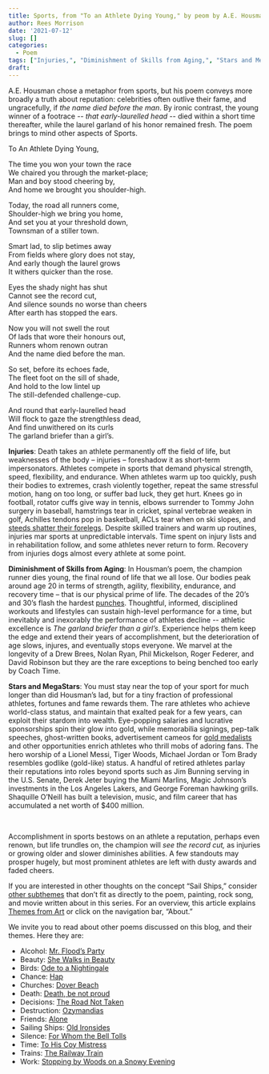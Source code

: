```yaml
---
title: Sports, from "To an Athlete Dying Young," by peom by A.E. Housman
author: Rees Morrison
date: '2021-07-12'
slug: []
categories:
  - Poem
tags: ["Injuries,", "Diminishment of Skills from Aging,", "Stars and Megastars",]
draft: 
---
```


A.E. Housman chose a metaphor from sports, but his poem conveys more broadly a truth about reputation: celebrities often outlive their fame, and ungracefully, if *the name died before the man*. By ironic contrast, the young winner of a footrace -- *that early-laurelled head* -- died within a short time thereafter, while the laurel garland of his honor remained fresh.  The poem brings to mind other aspects of Sports.

<!--more-->

To An Athlete Dying Young, 

The time you won your town the race  
We chaired you through the market-place;  
Man and boy stood cheering by,  
And home we brought you shoulder-high.  

Today, the road all runners come,  
Shoulder-high we bring you home,  
And set you at your threshold down,  
Townsman of a stiller town.  

Smart lad, to slip betimes away  
From fields where glory does not stay,  
And early though the laurel grows  
It withers quicker than the rose.  

Eyes the shady night has shut  
Cannot see the record cut,  
And silence sounds no worse than cheers  
After earth has stopped the ears.  

Now you will not swell the rout  
Of lads that wore their honours out,  
Runners whom renown outran  
And the name died before the man.  

So set, before its echoes fade,  
The fleet foot on the sill of shade,  
And hold to the low lintel up  
The still-defended challenge-cup.  

And round that early-laurelled head  
Will flock to gaze the strengthless dead,  
And find unwithered on its curls  
The garland briefer than a girl’s.  

**Injuries**:   Death takes an athlete permanently off the field of life, but weaknesses of the body – injuries – foreshadow it as short-term impersonators.  Athletes compete in sports that demand physical strength, speed, flexibility, and endurance.  When athletes warm up too quickly, push their bodies to extremes, crash violently together, repeat the same stressful motion, hang on too long, or suffer bad luck, they get hurt.  Knees go in football, rotator cuffs give way in tennis, elbows surrender to Tommy John surgery in baseball, hamstrings tear in cricket, spinal vertebrae weaken in golf, Achilles tendons pop in basketball, ACLs tear when on ski slopes, and [steeds shatter their forelegs](Degas).  Despite skilled trainers and warm up routines, injuries mar sports at unpredictable intervals.  Time spent on injury lists and in rehabilitation follow, and some athletes never return to form. Recovery from injuries dogs almost every athlete at some point.

**Diminishment of Skills from Aging**:  In Housman’s poem, the champion runner dies young, the final round of life that we all lose.  Our bodies peak around age 20 in terms of strength, agility, flexibility, endurance, and recovery time – that is our physical prime of life.  The decades of the 20’s and 30’s flash the hardest [punches](Boxer).  Thoughtful, informed, disciplined workouts and lifestyles can sustain high-level performance for a time, but inevitably and inexorably the performance of athletes decline -- athletic excellence is *The garland briefer than a girl’s*.  Experience helps them keep the edge and extend their years of accomplishment, but the deterioration of age slows, injures, and eventually stops everyone.  We marvel at the longevity of a Drew Brees, Nolan Ryan, Phil Mickelson, Roger Federer, and David Robinson but they are the rare exceptions to being benched too early by Coach Time.

**Stars and MegaStars**:  You must stay near the top of your sport for much longer than did Housman’s lad, but for a tiny fraction of professional athletes, fortunes and fame rewards them.  The rare athletes who achieve world-class status, and maintain that exalted peak for a few years, can exploit their stardom into wealth.  Eye-popping salaries and lucrative sponsorships spin their glow into gold, while memorabilia signings, pep-talk speeches, ghost-written books, advertisement cameos for [gold medalists](Chariots) and other opportunities enrich athletes who thrill mobs of adoring fans. The hero worship of a Lionel Messi, Tiger Woods, Michael Jordan or Tom Brady resembles godlike (gold-like) status.  A handful of retired athletes parlay their reputations into roles beyond sports such as Jim Bunning serving in the U.S. Senate, Derek Jeter buying the Miami Marlins, Magic Johnson’s investments in the Los Angeles Lakers, and George Foreman hawking grills. Shaquille O’Neill has built a television, music, and film career that has accumulated a net worth of $400 million.

&nbsp;

Accomplishment in sports bestows on an athlete a reputation, perhaps even renown, but life trundles on, the champion will *see the record cut,* as injuries or growing older and slower diminishes abilities.  A few standouts may prosper hugely, but most prominent athletes are left with dusty awards and faded cheers.

If you are interested in other thoughts on the concept “Sail Ships,” consider [other subthemes](https://themesfromart.com/post/2021-06-27-sailing-ships-additional-subthemes/sailingships-addl/ ) that don’t fit as directly to the poem, painting, rock song, and movie written about in this series.  For an overview, this article explains [Themes from Art](http://bit.ly/3sRXopI) or click on the navigation bar, “About.”

We invite you to read about other poems discussed on this blog, and their themes.  Here they are: 

* Alcohol: [Mr. Flood’s Party](https://themesfromart.com/post/2021-01-24-alcohol-flood-frost/alcohol/)
* Beauty: [She Walks in Beauty](https://themesfromart.com/post/2021-04-21-beauty-she-walks-in-beauty-a-poem-by-lord-byron/beautybyron/)
* Birds: [Ode to a Nightingale](https://themesfromart.com/post/2021-06-14-birds-ode-to-a-nightingale-a-poem-by-john-keats/birdskeats/)
* Chance: [Hap](https://themesfromart.com/post/2021-03-14-chancehap/chancehap/)
* Churches: [Dover Beach](https://themesfromart.com/post/2021-05-21-churches-from-dover-beach-a-poem-by-matthew-arnold/churchesarnold/)
* Death: [Death, be not proud](https://themesfromart.com/post/2021-05-03-death-from-death-be-not-proud-a-poem-by-john-donne/deathdonne/)
* Decisions: [The Road Not Taken](https://themesfromart.com/post/2021-02-08-decisions-from-the-road-not-taken-a-poem-by-robert-frost/decisionsroadfrost/)
* Destruction: [Ozymandias](https://themesfromart.com/post/2021-02-18-destruction-ozymandias-a-poem-by-percy-bysshe-shelley/destructoz/)
* Friends: [Alone](https://themesfromart.com/post/2021-06-20-friends-alone-a-poem-by-maya-angelou/friendsalone/)
* Sailing Ships: [Old Ironsides](https://themesfromart.com/post/2021-06-26-sailing-ships-from-old-ironsides-a-poem-by-oliver-wendell-holmes/sailingshipsironsides/)
* Silence: [For Whom the Bell Tolls](https://themesfromart.com/post/2021-04-08-silencedonne/silencedonne/)
* Time: [To His Coy Mistress](https://themesfromart.com/post/2021-03-08-time-to-his-coy-mistress-by-andrew-marvell/timecoy/)
* Trains: [The Railway Train](https://themesfromart.com/post/2021-05-10-trains-from-the-railway-train-a-poem-by-emily-dickineson/trainsdickinson/)   
* Work: [Stopping by Woods on a Snowy Evening](https://themesfromart.com/post/2021-02-26-worksnowy/worksnowy/)